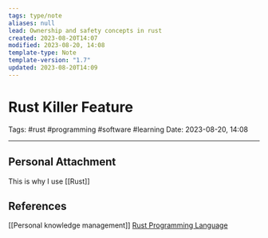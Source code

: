 ```yaml
---
tags: type/note
aliases: null
lead: Ownership and safety concepts in rust
created: 2023-08-20T14:07
modified: 2023-08-20, 14:08
template-type: Note
template-version: "1.7"
updated: 2023-08-20T14:09
---
```


# Rust Killer Feature

Tags: #rust #programming #software #learning 
Date: 2023-08-20, 14:08

---



## Personal Attachment

This is why I use [[Rust]]

## References

[[Personal knowledge management]]
[Rust Programming Language](https://www.rust-lang.org/)
